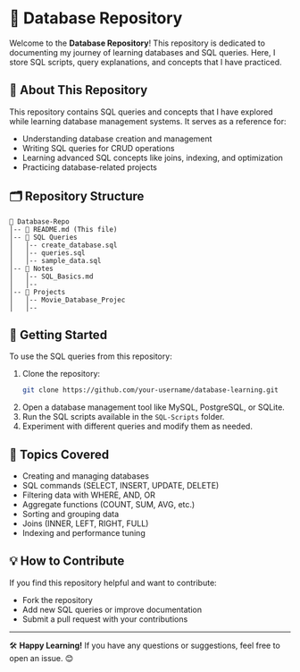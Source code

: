# 📌 Database Repository

Welcome to the **Database Repository**! This repository is dedicated to documenting my journey of learning databases and SQL queries. Here, I store SQL scripts, query explanations, and concepts that I have practiced.

## 📖 About This Repository
This repository contains SQL queries and concepts that I have explored while learning database management systems. It serves as a reference for:
- Understanding database creation and management
- Writing SQL queries for CRUD operations
- Learning advanced SQL concepts like joins, indexing, and optimization
- Practicing database-related projects

## 🗂 Repository Structure
```
📂 Database-Repo
│-- 📜 README.md (This file)
│-- 📂 SQL Queries
│   │-- create_database.sql
│   │-- queries.sql
│   │-- sample_data.sql
│-- 📂 Notes
│   │-- SQL_Basics.md
│   │-- 
│-- 📂 Projects
│   │-- Movie_Database_Projec
│   │-- 
```

## 🚀 Getting Started
To use the SQL queries from this repository:
1. Clone the repository:
   ```sh
   git clone https://github.com/your-username/database-learning.git
   ```
2. Open a database management tool like MySQL, PostgreSQL, or SQLite.
3. Run the SQL scripts available in the `SQL-Scripts` folder.
4. Experiment with different queries and modify them as needed.

## 📌 Topics Covered
- Creating and managing databases
- SQL commands (SELECT, INSERT, UPDATE, DELETE)
- Filtering data with WHERE, AND, OR
- Aggregate functions (COUNT, SUM, AVG, etc.)
- Sorting and grouping data
- Joins (INNER, LEFT, RIGHT, FULL)
- Indexing and performance tuning

## 💡 How to Contribute
If you find this repository helpful and want to contribute:
- Fork the repository
- Add new SQL queries or improve documentation
- Submit a pull request with your contributions

---
🛠 **Happy Learning!** If you have any questions or suggestions, feel free to open an issue. 😊

